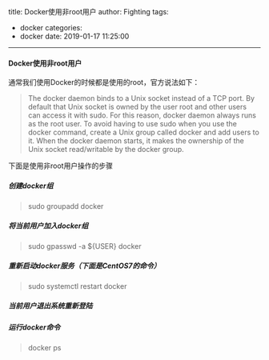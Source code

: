 title: Docker使用非root用户
author: Fighting
tags:
  - docker
categories:
  - docker
date: 2019-01-17 11:25:00
---
#### Docker使用非root用户
通常我们使用Docker的时候都是使用的root，官方说法如下：

> The docker daemon binds to a Unix socket instead of a TCP port. By default that Unix socket is owned by the user root and other users can access it with sudo. For this reason, docker daemon always runs as the root user. 
To avoid having to use sudo when you use the docker command, create a Unix group called docker and add users to it. When the docker daemon starts, it makes the ownership of the Unix socket read/writable by the docker group.

下面是使用非root用户操作的步骤

##### 创建docker组
> sudo groupadd docker

##### 将当前用户加入docker组
> sudo gpasswd -a ${USER} docker

##### 重新启动docker服务（下面是CentOS7的命令）
> sudo systemctl restart docker

##### 当前用户退出系统重新登陆
##### 运行docker命令
> docker ps
